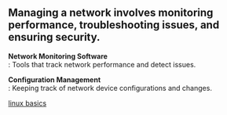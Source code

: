 ## Managing a network involves monitoring performance, troubleshooting issues, and ensuring security.

**Network Monitoring Software** \
    : Tools that track network performance and detect issues.

**Configuration Management** \
    : Keeping track of network device configurations and changes.

[linux basics](https://github.com/ROT101/learn_something/blob/main/linux%20basics/README.md)
